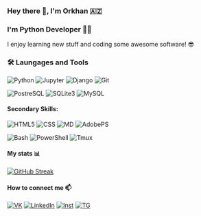 ### Hey there 👋, I'm Orkhan 🇦🇿

### I'm Python Developer 👨‍💻

I enjoy learning new stuff and coding some awesome software! 😎

### 🛠️ Laungages and Tools

![Python](https://img.shields.io/badge/Python-14354C?style=for-the-badge&logo=python&logoColor=white)
![Jupyter](https://img.shields.io/badge/Jupyter-gray?style=for-the-badge&logo=Jupyter)
![Django](https://img.shields.io/badge/Django-092E20?style=for-the-badge&logo=django&logoColor=white)
![Git](https://img.shields.io/badge/GIT-E44C30?style=for-the-badge&logo=git&logoColor=white)

![PostreSQL](https://img.shields.io/badge/PostgreSQL-316192?style=for-the-badge&logo=postgresql&logoColor=white)
![SQLite3](https://img.shields.io/badge/SQLite-07405E?style=for-the-badge&logo=sqlite&logoColor=white)
![MySQL](https://img.shields.io/badge/MySQL-00000F?style=for-the-badge&logo=mysql&logoColor=white)
#### Secondary Skills:
![HTML5](https://img.shields.io/badge/HTML5-E34F26?style=for-the-badge&logo=html5&logoColor=white)
![CSS](https://img.shields.io/badge/CSS3-1572B6?style=for-the-badge&logo=css3&logoColor=white)
![MD](https://img.shields.io/badge/Markdown-000000?style=for-the-badge&logo=markdown&logoColor=white)
![AdobePS](https://img.shields.io/badge/Adobe%20Photoshop-31A8FF?style=for-the-badge&logo=Adobe%20Photoshop&logoColor=black)

![Bash](https://img.shields.io/badge/GNU%20Bash-4EAA25?style=for-the-badge&logo=GNU%20Bash&logoColor=white)
![PowerShell](https://img.shields.io/badge/powershell-5391FE?style=for-the-badge&logo=powershell&logoColor=white)
![Tmux](https://img.shields.io/badge/tmux-1BB91F?style=for-the-badge&logo=tmux&logoColor=white)

#### My stats 📊
[![GitHub Streak](http://github-readme-streak-stats.herokuapp.com?user=0r1k&theme=dark&background=000000)](https://git.io/streak-stats)

#### How to connect me 📫
[![VK](https://img.shields.io/badge/вконтакте-%232E87FB.svg?&style=for-the-badge&logo=vk&logoColor=white)](https://vk.com/d__khan)
[![LinkedIn](https://img.shields.io/badge/LinkedIn-0077B5?style=for-the-badge&logo=linkedin&logoColor=white)](https://www.inkenin.com/in/orkhan-djafarli)
[![Inst](https://img.shields.io/badge/Instagram-E4405F?style=for-the-badge&logo=instagram&logoColor=white)](https://www.instagram.com/d_k.h.a.n)
[![TG](https://img.shields.io/badge/Telegram-2CA5E0?style=for-the-badge&logo=telegram&logoColor=white)](https://t.me/D_O_Khan)
<!--[![Kaggle](https://img.shields.io/badge/Kaggle-20BEFF?style=for-the-badge&logo=Kaggle&logoColor=white)](https://www.kaggle.com/orkhandjafarli)-->
